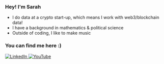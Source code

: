 <link href="profile.css" rel="stylesheet"></link>

### Hey! I'm Sarah
- I do data at a crypto start-up, which means I work with web3/blockchain data!
- I have a background in mathematics & political science
- Outside of coding, I like to make music

### You can find me here :)
   <a href="https://www.linkedin.com/in/sarahheayoon/">
         <img alt="LinkedIn" src="https://img.shields.io/badge/LinkedIn-0077B5?style=for-the-badge&logo=linkedin&logoColor=white" />
      </a>
   <a href="https://www.youtube.com/watch?v=HOhMqAUpU2U&ab_channel=twntysvwn">
         <img alt="YouTube" src="https://img.shields.io/badge/YouTube-FF0000?style=for-the-badge&logo=youtube&logoColor=white" />
      </a>
      
      
